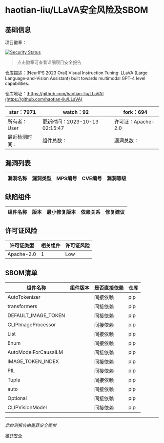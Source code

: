 # haotian-liu/LLaVA安全风险及SBOM

## 基础信息

项目徽章：

[![Security Status](https://www.murphysec.com/platform3/v31/badge/1712536807731412992.svg)](https://www.murphysec.com/console/report/1692602921241169920/1712536807731412992)

> 点击徽章可查看详细项目安全报告

仓库描述：[NeurIPS 2023 Oral] Visual Instruction Tuning: LLaVA (Large Language-and-Vision Assistant) built towards multimodal GPT-4 level capabilities.

仓库地址：[https://github.com/haotian-liu/LLaVA](https://github.com/haotian-liu/LLaVA)

| star：7971 | watch：92 | fork：694 |
| ----------- | -------------- | ------------ |
| 所有者：User | 更新时间：2023-10-13 02:15:47 | 许可证：Apache-2.0 |
| 最近检测时间： | 组件总数： | 漏洞总数： |




## 漏洞列表

| 漏洞名称 | 漏洞类型 | MPS编号 | CVE编号 | 漏洞等级 |
| ------- | ------ | ------- | ------ | ----- |





## 缺陷组件

| 组件名称 | 版本 | 最小修复版本 | 依赖关系 | 修复建议 |
| -------- | ---- | ------------ | -------- | -------- |





## 许可证风险

| 许可证类型 | 相关组件 | 许可证风险 |
| ---------- | -------- | ---------- |
|Apache-2.0|1|Low|




## SBOM清单

| 组件名称 | 组件版本 | 是否直接依赖 | 仓库 |
| -------- | -------- | ------------ | ---- |
|AutoTokenizer||间接依赖|pip|
|transformers||间接依赖|pip|
|DEFAULT_IMAGE_TOKEN||间接依赖|pip|
|CLIPImageProcessor||间接依赖|pip|
|List||间接依赖|pip|
|Enum||间接依赖|pip|
|AutoModelForCausalLM||间接依赖|pip|
|IMAGE_TOKEN_INDEX||间接依赖|pip|
|PIL||间接依赖|pip|
|Tuple||间接依赖|pip|
|auto||间接依赖|pip|
|Optional||间接依赖|pip|
|CLIPVisionModel||间接依赖|pip|


------

*此检测报告由墨菲安全提供*

[墨菲安全](www.murphysec.com)